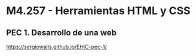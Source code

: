 # M4.257 - Herramientas HTML y CSS

## PEC 1. Desarrollo de una web

https://sergiowalls.github.io/EHiC-pec-1/
